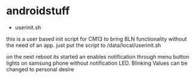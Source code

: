 # androidstuff
* userinit.sh

this is a user based init script for CM13 to bring BLN functionality without the need of an app.
just put the script to 
	/data/local/userinit.sh

on the next reboot its started an enables notification through menu button lights on samsung phone without 
notification LED.
Blinking Values can be changed to personal desire
